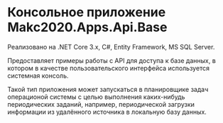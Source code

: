 # Консольное приложение Makc2020.Apps.Api.Base

Реализовано на .NET Core 3.x, C#, Entity Framework, MS SQL Server.

Предоставляет примеры работы с API для доступа к базе данных,
в котором в качестве пользовательского интерфейса используется системная консоль.

Такой тип приложения может запускаться в планировщике задач операционой системы с целью
выполнения каких-нибудь периодических заданий, например,
периодической загрузки информации из удалённого источника в локальную базу данных.
